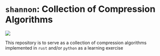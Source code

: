 # `shannon`: Collection of Compression Algorithms

![]( https://imgs.xkcd.com/comics/digital_data.png)

This repository is to serve as a collection of compression algorithms implemented in `rust` and/or
`python` as a learning exercise
